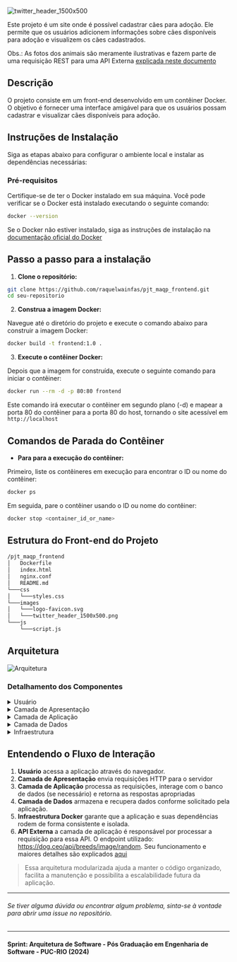 ![twitter_header_1500x500](https://github.com/user-attachments/assets/95aa6c44-13b4-410d-a3fd-cc0a566da9f0)

Este projeto é um site onde é possível cadastrar cães para adoção. Ele permite que os usuários adicionem informações sobre cães disponíveis para adoção e visualizem os cães cadastrados.

Obs.: As fotos dos animais são meramente ilustrativas e fazem parte de uma requisição REST para uma API Externa [explicada neste documento](https://github.com/raquelwainfas/pjt_maqp_backend)

## Descrição

O projeto consiste em um front-end desenvolvido em um contêiner Docker. O objetivo é fornecer uma interface amigável para que os usuários possam cadastrar e visualizar cães disponíveis para adoção.

## Instruções de Instalação

Siga as etapas abaixo para configurar o ambiente local e instalar as dependências necessárias:

### Pré-requisitos

Certifique-se de ter o Docker instalado em sua máquina. Você pode verificar se o Docker está instalado executando o seguinte comando:

```sh
docker --version
```

Se o Docker não estiver instalado, siga as instruções de instalação na [documentação oficial do Docker](https://docs.docker.com/)

## Passo a passo para a instalação

1. **Clone o repositório:**
```sh
git clone https://github.com/raquelwainfas/pjt_maqp_frontend.git
cd seu-repositorio
```
2. **Construa a imagem Docker:**

Navegue até o diretório do projeto e execute o comando abaixo para construir a imagem Docker:
```sh
docker build -t frontend:1.0 .
```
3. **Execute o contêiner Docker:**

Depois que a imagem for construída, execute o seguinte comando para iniciar o contêiner:
```sh
docker run --rm -d -p 80:80 frontend
```

Este comando irá executar o contêiner em segundo plano (-d) e mapear a porta 80 do contêiner para a porta 80 do host, tornando o site acessível em `http://localhost`

## Comandos de Parada do Contêiner

* **Para para a execução do contêiner:**
 
Primeiro, liste os contêineres em execução para encontrar o ID ou nome do contêiner:
```sh
docker ps
```
Em seguida, pare o contêiner usando o ID ou nome do contêiner:
```sh
docker stop <container_id_or_name>
```

## Estrutura do Front-end do Projeto
```sh
/pjt_maqp_frontend
│   Dockerfile
│   index.html
│   nginx.conf
│   README.md
└───css
│   └───styles.css
└───images
│   └───logo-favicon.svg
│   └───twitter_header_1500x500.png
└───js
    └───script.js
```

## Arquitetura

![Arquitetura](https://github.com/user-attachments/assets/922de921-c152-431d-b9ba-2edba9a248fe)

### Detalhamento dos Componentes

<details>
<summary>Usuário</summary>
Interage com a aplicação através de um navegador web.
</details>

<details>
<summary>Camada de Apresentação</summary>

* **HTML:** Estrutura da página.
* **CSS:** Estilização da página.
* **JavaScript:** Comportamento dinâmico e interatividade.
* **Bootstrap:** Framework CSS para estilização responsiva e componentes prontos.
</details>

<details>
<summary>Camada de Aplicação</summary>

* **Flask:** Gerencia rotas, lógica de negócio e renderização de templates.
* **app.py:** Arquivo principal onde a aplicação Flask é configurada e executada.
</details>

<details>
<summary>Camada de Dados</summary>

**SQLite:** Banco de dados relacional para armazenar informações sobre os pets disponíveis para adoção.
</details>

<details>
<summary>Infraestrutura</summary>

**Docker:** Ferramenta para criar contêineres que encapsulam a aplicação e suas dependências.
</details>

## Entendendo o Fluxo de Interação
1. **Usuário** acessa a aplicação através do navegador.
2. **Camada de Apresentação** envia requisições HTTP para o servidor
3. **Camada de Aplicação** processa as requisições, interage com o banco de dados (se necessário) e retorna as respostas apropriadas
4. **Camada de Dados** armazena e recupera dados conforme solicitado pela aplicação.
5. **Infraestrutura Docker** garante que a aplicação e suas dependências rodem de forma consistente e isolada.
6. **API Externa** a camada de aplicação é responsável por processar a requisição para essa API. O endpoint utilizado: https://dog.ceo/api/breeds/image/random. Seu funcionamento e maiores detalhes são explicados [aqui](https://github.com/raquelwainfas/pjt_maqp_backend)

>Essa arquitetura modularizada ajuda a manter o código organizado, facilita a manutenção e possibilita a escalabilidade futura da aplicação.

***



###### Se tiver alguma dúvida ou encontrar algum problema, sinta-se à vontade para abrir uma issue no repositório.

***
#### Sprint: Arquitetura de Software - Pós Graduação em Engenharia de Software - PUC-RIO (2024)



